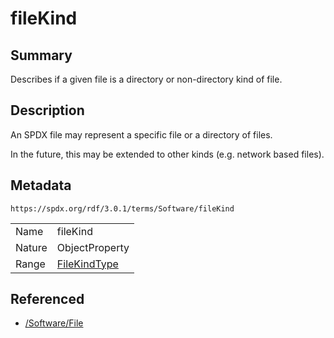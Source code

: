 <!-- Automatically generated by spec-parser v2.5.0 on 2024-08-10T18:46:28.607668+00:00 -->
<!-- SPDX-License-Identifier: Community-Spec-1.0 -->

# fileKind

## Summary

Describes if a given file is a directory or non-directory kind of file.


## Description

An SPDX file may represent a specific file or a directory of files.

In the future, this may be extended to other kinds (e.g. network based files).


## Metadata

`https://spdx.org/rdf/3.0.1/terms/Software/fileKind`


| | |
|---|---|
| Name | fileKind |
| Nature | ObjectProperty |
| Range | [FileKindType](../Vocabularies/FileKindType.md) |




## Referenced

- [/Software/File](../../Software/Classes/File.md)

